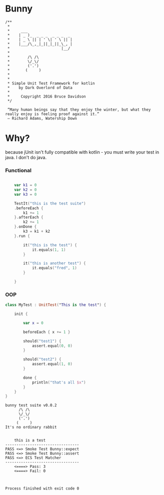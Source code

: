 # Bunny

    /**
     *
     *     ___
     *    | _ )_  _ _ _  _ _ _  _
     *    | _ \ || | ' \| ' \ || |
     *    |___/\_,_|_||_|_||_\_, |
     *                       |__/
     *
     *        /\ /\
     *        \/_\/
     *        ('.')
     *       (     )
     *
     *
     * Simple Unit Test Framework for kotlin
     *    by Dark Overlord of Data
     * 
     *     Copyright 2016 Bruce Davidson
     */
     
     “Many human beings say that they enjoy the winter, but what they really enjoy is feeling proof against it.” 
     ― Richard Adams, Watership Down
     
     
# Why?
because jUnit isn't fully compatible with kotlin - you must write your test in java.
I don't do java.

### Functional
```kotlin

    var k1 = 0
    var k2 = 0
    var k3 = 0

    TestIt("this is the test suite")
    .beforeEach {
        k1 += 1
    }.afterEach {
        k2 += 1
    }.onDone {
        k3 = k1 + k2
    }.run {

        it("this is the test") {
            it.equals(1, 1)
        }

        it("this is another test") {
            it.equals("fred", 1)
        }

    }
```

### OOP
```kotlin
class MyTest : UnitTest("This is the test") {

    init {

        var x = 0

        beforeEach { x += 1 }

        should("test1") {
            assert.equal(0, 0)
        }

        should("test2") {
            assert.equal(1, 0)
        }

        done {
            println("that's all $x")
        }
    }
}
```

    bunny test suite v0.0.2
          /\ /\
          \/_\/
          ('.')
         (     )
    It's no ordinary rabbit
    
    
        this is a test
    ---------------------------------
    PASS <=> Smoke Test Bunny::expect
    PASS <=> Smoke Test Bunny::assert
    PASS <=> ECS Test Matcher
    ---------------------------------
        <====> Pass: 3
        <====> Fail: 0
    
    
    
    Process finished with exit code 0


